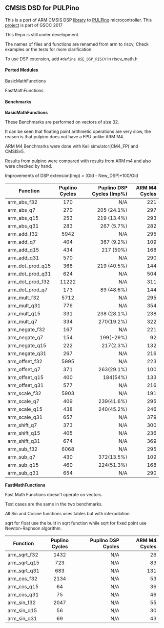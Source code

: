 ## CMSIS DSD for PULPino
This is a port of ARM CMSIS DSP [library](http://www.keil.com/pack/doc/CMSIS/DSP/html/index.html) to [PULPino](https://github.com/pulp-platform/pulpino) microcontroller.
This [project](https://summerofcode.withgoogle.com/projects/?sp-search=Mostafa#5599084384616448) is part of GSOC 2017 

This Repo is still under development.

The names of files and functions are renamed from arm to riscv, Check  examples or the tests for more clarification.

To use DSP extension, add `#define USE_DSP_RISCV` in riscv_math.h


#### Ported Modules
BasicMathFunctions

FastMathFunctions
#### Benchmarks
**BasicMathFunctions**

These Benchmarks are performed on vectors of size 32.

It can be seen that floating point arithmetic operations are very slow, the reason is that pulpino does not have a FPU unlike ARM M4.

ARM M4 Benchmarks were done with  Keil simulator(CM4_FP) and CMSISv5.

Results from pulpino were compared with results from ARM m4 and also were checked by hand.

Improvements of DSP extension(Imp) = (Old - New_DSP)*100/Old


| Function        | Puplino Cycles           | Puplino DSP Cycles (Imp%)|  ARM M4 Cycles|
| ------------- |:-------------:| -----:| -----:|
| arm_abs_f32      | 170 | N/A| 221| 
| arm_abs_q7      | 270 |  205 (24.1%)| 297| 
| arm_abs_q15      | 253  |  219 (13.4%)| 293| 
| arm_abs_q31      | 283  |  267 (5.7%)| 282| 
| arm_add_f32      | 5942  | N/A | 295| 
| arm_add_q7      | 404 | 367 (9.2%)| 109| 
| arm_add_q15      | 434 | 217 (50%)| 168| 
| arm_add_q31      | 570 | N/A | 290| 
| arm_dot_prod_q15      | 368 |219 (40.5%)  |144 | 
| arm_dot_prod_q31      | 624 |  N/A|504 | 
| arm_dot_prod_f32      | 11222 | N/A | 311| 
| arm_dot_prod_q7      | 173 | 89 (48.6%) | 144| 
| arm_mult_f32      | 5712 | N/A | 295| 
| arm_mult_q31      | 776 |  N/A| 354| 
| arm_mult_q15      | 331 | 238 (28.1%)| 238| 
| arm_mult_q7      | 334 | 270(19.2%) | 322 | 
| arm_negate_f32      | 167 | N/A | 221| 
| arm_negate_q7      | 154  |  199(-29%)| 92| 
| arm_negate_q15      | 222  |  217(2.3%)| 132| 
| arm_negate_q31      | 267  | N/A | 216| 
| arm_offset_f32      | 5995 |  N/A| 223| 
| arm_offset_q7      | 371 |  263(29.1%)| 100| 
| arm_offset_q15      | 400 | 184(54%) | 133| 
| arm_offset_q31      | 577 | N/A | 216| 
| arm_scale_f32      | 5903 | N/A | 191| 
| arm_scale_q7      | 409 | 239(41.6%) | 295| 
| arm_scale_q15      | 438 | 240(45.2%) | 246| 
| arm_scale_q31      | 657 | N/A | 379| 
| arm_shift_q7      | 373 |  N/A |300 | 
| arm_shift_q15      | 405 |  N/A | 236| 
| arm_shift_q31      | 674|  N/A | 369| 
| arm_sub_f32      | 6068 | N/A |295 | 
| arm_sub_q7      | 430 |  372(13.5%)| 109| 
| arm_sub_q15      | 460 | 224(51.3%) | 168| 
| arm_sub_q31      | 654 | N/A | 290| 

**FastMathFunctions**

Fast Math Functions doesn't operate on vectors.

Test cases are the same in the two benchmarks.

All Sin and Cosine functions uses tables but with interpolation.

sqrt for float use the built in sqrt function while sqrt for fixed point use  Newton-Raphson algorithm.

| Function        | Puplino Cycles           | Puplino DSP  Cycles|  ARM M4 Cycles|
| ------------- |:-------------:| -----:| -----:|
| arm_sqrt_f32      | 1432 |N/A  | 26| 
| arm_sqrt_q15      | 723 |  N/A| 83| 
| arm_sqrt_q31      | 683 | N/A | 131| 
| arm_cos_f32      | 2134 |  N/A| 53| 
| arm_cos_q15      | 64|N/A  | 36| 
| arm_cos_q31      | 75 |  N/A| 46| 
| arm_sin_f32      | 2047 |  N/A| 55| 
| arm_sin_q15      | 56 |  N/A| 30| 
| arm_sin_q31      | 69 |  N/A| 43| 
